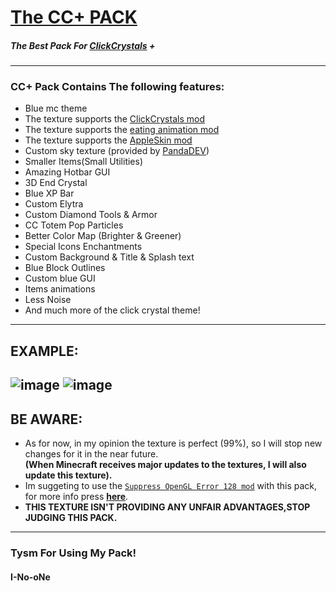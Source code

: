 # [The CC+ PACK](https://modrinth.com/resourcepack/clickcrystals-plus-pack)
##### The Best Pack For [ClickCrystals](https://www.curseforge.com/minecraft/mc-mods/clickcrystals) +
---------------------------------
### CC+ Pack Contains The following features:
- Blue mc theme
- The texture supports the [ClickCrystals mod](https://modrinth.com/mod/clickcrystals)
- The texture supports the [eating animation mod](https://modrinth.com/mod/eating-animation)
- The texture supports the [AppleSkin mod](https://modrinth.com/mod/appleskin)
- Custom sky texture (provided by [PandaDEV](https://modrinth.com/user/PandaDEV))
- Smaller Items(Small Utilities)
- Amazing Hotbar GUI
- 3D End Crystal 
- Blue XP Bar
- Custom Elytra 
- Custom Diamond Tools & Armor
- CC Totem Pop Particles
- Better Color Map (Brighter & Greener)
- Special Icons Enchantments 
- Custom Background & Title & Splash text 
- Blue Block Outlines 
- Custom blue GUI
- Items animations 
- Less Noise
- And much more of the click crystal theme!
------------------------------
## EXAMPLE:
![image](https://github.com/I-No-oNe/ClickCrystalPlus-Pack/assets/145749961/229a1e0d-f980-40cc-a3d9-c28ad727b28b)
![image](https://github.com/I-No-oNe/ClickCrystalPlus-Pack/assets/145749961/65a4d63c-992f-4b4b-8ce3-2e85711ce997)
-----------------------------
## BE AWARE:
- As for now, in my opinion the texture is perfect (99%), so I will stop new changes for it in the near future.\
**(When Minecraft receives major updates to the textures, I will also update this texture).**
- Im suggeting to use the [`Suppress OpenGL Error 128 mod`](https://modrinth.com/mod/suppressopengl1280) with this pack, for more info press [**here**](https://bugs.mojang.com/browse/MC-228532).
- **THIS TEXTURE ISN'T PROVIDING ANY UNFAIR ADVANTAGES,STOP JUDGING THIS PACK.**
---------------------------------
### Tysm For Using My Pack!
#### I-No-oNe

